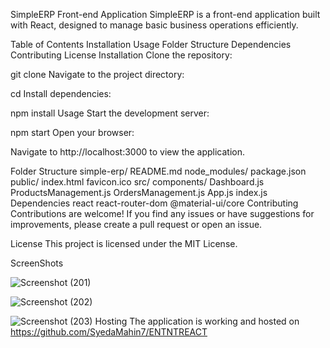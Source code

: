 SimpleERP Front-end Application
SimpleERP is a front-end application built with React, designed to manage basic business operations efficiently.

Table of Contents
Installation
Usage
Folder Structure
Dependencies
Contributing
License
Installation
Clone the repository:

git clone <repository-url>
Navigate to the project directory:

cd <project-directory>
Install dependencies:

npm install
Usage
Start the development server:

npm start
Open your browser:

Navigate to http://localhost:3000 to view the application.

Folder Structure
simple-erp/
  README.md
  node_modules/
  package.json
  public/
    index.html
    favicon.ico
  src/
    components/
      Dashboard.js
      ProductsManagement.js
      OrdersManagement.js
    App.js
    index.js
Dependencies
react
react-router-dom
@material-ui/core
Contributing
Contributions are welcome! If you find any issues or have suggestions for improvements, please create a pull request or open an issue.

License
This project is licensed under the MIT License.

ScreenShots

![Screenshot (201)](https://github.com/SyedaMahin7/ENTNTREACT/assets/113515251/fcc29486-06ee-422a-bec2-b2bda45a4d70)

![Screenshot (202)](https://github.com/SyedaMahin7/ENTNTREACT/assets/113515251/584e12c5-8b67-470c-965f-9f44591d2761)

![Screenshot (203)](https://github.com/SyedaMahin7/ENTNTREACT/assets/113515251/84de57fe-146d-4fd0-863d-1326e3123f80)
Hosting
The application is working and hosted on
https://github.com/SyedaMahin7/ENTNTREACT






